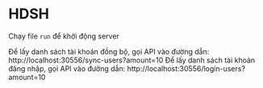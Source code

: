 HDSH
===============

Chạy file `run` để khởi động server

Để lấy danh sách tài khoản đồng bộ, gọi API vào đường dẫn: http://localhost:30556/sync-users?amount=10
Để lấy danh sách tài khoản đăng nhập, gọi API vào đường dẫn: http://localhost:30556/login-users?amount=10